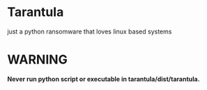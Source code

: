 # Tarantula
just a python ransomware that loves linux based systems 


# WARNING
**Never run python script or executable in tarantula/dist/tarantula.**